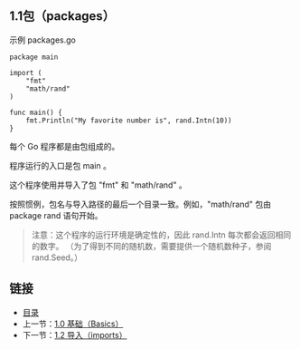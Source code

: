 ## 1.1包（packages）

示例 packages.go

	package main

	import (
		"fmt"
		"math/rand"
	)

	func main() {
		fmt.Println("My favorite number is", rand.Intn(10))
	}

每个 Go 程序都是由包组成的。

程序运行的入口是包 main 。

这个程序使用并导入了包 "fmt" 和 "math/rand" 。

按照惯例，包名与导入路径的最后一个目录一致。例如，"math/rand" 包由 package rand 语句开始。

>注意：这个程序的运行环境是确定性的，因此 rand.Intn 每次都会返回相同的数字。 （为了得到不同的随机数，需要提供一个随机数种子，参阅 rand.Seed。）

## 链接
* [目录](https://github.com/gnefiy/go-zh/blob/master/tour/directory.md)
* 上一节：[1.0 基础（Basics）](https://github.com/gnefiy/go-zh/blob/master/tour/basics/01.00.md)
* 下一节：[1.2 导入（imports）](https://github.com/gnefiy/go-zh/blob/master/tour/basics/01.02.md)
